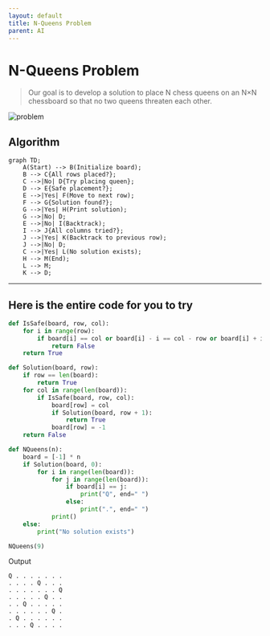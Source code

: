 ```yaml
---
layout: default
title: N-Queens Problem
parent: AI
---
```


# N-Queens Problem

> Our goal is to develop a solution to place N chess queens on an N×N chessboard so that no two queens threaten each other.

![problem](https://miro.medium.com/v2/resize:fit:457/0*ScgscJU4q5zWf6lk.png)

## Algorithm

```mermaid
graph TD;
    A(Start) --> B(Initialize board);
    B --> C{All rows placed?};
    C -->|No| D{Try placing queen};
    D --> E{Safe placement?};
    E -->|Yes| F(Move to next row);
    F --> G{Solution found?};
    G -->|Yes| H(Print solution);
    G -->|No| D;
    E -->|No| I(Backtrack);
    I --> J{All columns tried?};
    J -->|Yes| K(Backtrack to previous row);
    J -->|No| D;
    C -->|Yes| L(No solution exists);
    H --> M(End);
    L --> M;
    K --> D;
```

---
## Here is the entire code for you to try

```python
def IsSafe(board, row, col):
    for i in range(row):
        if board[i] == col or board[i] - i == col - row or board[i] + i == col + row:
            return False
    return True

def Solution(board, row):
    if row == len(board):
        return True
    for col in range(len(board)):
        if IsSafe(board, row, col):
            board[row] = col
            if Solution(board, row + 1):
                return True
            board[row] = -1
    return False

def NQueens(n):
    board = [-1] * n
    if Solution(board, 0):
        for i in range(len(board)):
            for j in range(len(board)):
                if board[i] == j:
                    print("Q", end=" ")
                else:
                    print(".", end=" ")
            print()
    else:
        print("No solution exists")

NQueens(9)
```

Output

```
Q . . . . . . . 
. . . . Q . . . 
. . . . . . . Q 
. . . . . Q . . 
. . Q . . . . . 
. . . . . . Q . 
. Q . . . . . . 
. . . Q . . . . 
```